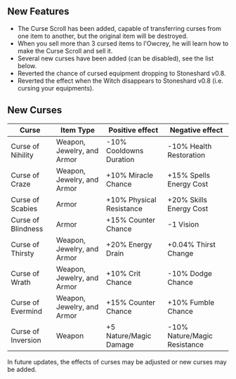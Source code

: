 ## New Features

* The Curse Scroll has been added, capable of transferring curses from one item to another, but the original item will be destroyed.
* When you sell more than 3 cursed items to l'Owcrey, he will learn how to make the Curse Scroll and sell it.
* Several new curses have been added (can be disabled), see the list below.
* Reverted the chance of cursed equipment dropping to Stoneshard v0.8.
* Reverted the effect when the Witch disappears to Stoneshard v0.8 (i.e. cursing your equipments).

## New Curses

| Curse              | Item Type                  | Positive effect          | Negative effect              |
| ------------------ | -------------------------- | ------------------------ | ---------------------------- |
| Curse of Nihility  | Weapon, Jewelry, and Armor | -10% Cooldowns Duration  | -10% Health Restoration      |
| Curse of Craze     | Weapon, Jewelry, and Armor | +10% Miracle Chance      | +15% Spells Energy Cost      |
| Curse of Scabies   | Armor                      | +10% Physical Resistance | +20% Skills Energy Cost      |
| Curse of Blindness | Armor                      | +15% Counter Chance      | -1 Vision                    |
| Curse of Thirsty   | Weapon, Jewelry, and Armor | +20% Energy Drain        | +0.04% Thirst Change         |
| Curse of Wrath     | Weapon, Jewelry, and Armor | +10% Crit Chance         | -10% Dodge Chance            |
| Curse of Evermind  | Weapon, Jewelry, and Armor | +15% Counter Chance      | +10% Fumble Chance           |
| Curse of Inversion | Weapon                     | +5 Nature/Magic Damage   | -10% Nature/Magic Resistance |

In future updates, the effects of curses may be adjusted or new curses may be added.
